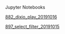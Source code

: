 Jupyter Notebooks

[882_dixio_play_20191016](https://nbviewer.jupyter.org/github/leeborio/paginas/blob/master/cognitiveclass/882_dixio_play_20191016.ipynb)

[897_select_filter_20191015](https://nbviewer.jupyter.org/github/leeborio/paginas/blob/master/cognitiveclass/897_select_filter_20191015.ipynb)
